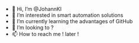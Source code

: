 - 👋 Hi, I’m @JohannKl
- 👀 I’m interested in smart automation solutions
- 🌱 I’m currently learning the advantages of GitHub
- 💞️ I’m looking to ?
- 📫 How to reach me ! later !

<!---
JohannKl/JohannKl is a ✨ special ✨ repository because its `README.md` (this file) appears on your GitHub profile.
You can click the Preview link to take a look at your changes.
--->
